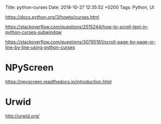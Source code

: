 Title:  python-curses
Date:   2018-10-27 12:35:52 +0200
Tags: Python, UI


<https://docs.python.org/3/howto/curses.html>

<https://stackoverflow.com/questions/2515244/how-to-scroll-text-in-python-curses-subwindow>

<https://stackoverflow.com/questions/30795161/scroll-page-by-page-or-line-by-line-using-python-curses>

# NPyScreen

<https://npyscreen.readthedocs.io/introduction.html>

# Urwid

<http://urwid.org/>
